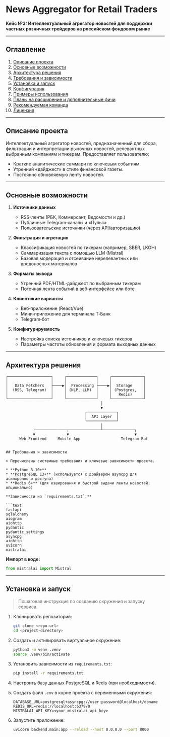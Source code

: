 # News Aggregator for Retail Traders

**Кейс №3: Интеллектуальный агрегатор новостей для поддержки частных розничных трейдеров на российском фондовом рынке**

---

## Оглавление

1. [Описание проекта](#описание-проекта)  
2. [Основные возможности](#основные-возможности)  
3. [Архитектура решения](#архитектура-решения)  
4. [Требования и зависимости](#требования-и-зависимости)  
5. [Установка и запуск](#установка-и-запуск)  
6. [Конфигурация](#конфигурация)  
7. [Примеры использования](#примеры-использования)  
8. [Планы на расширение и дополнительные фичи](#планы-на‑расширение-и‑дополнительные‑фичи)  
9. [Рекомендуемая команда](#рекомендуемая‑команда)  
10. [Лицензия](#лицензия)  

---

## Описание проекта

Интеллектуальный агрегатор новостей, предназначенный для сбора, фильтрации и интерпретации рыночных новостей, релевантных выбранным компаниям и тикерам. Предоставляет пользователю:

- Краткие аналитические саммари по ключевым событиям.  
- Утренний «дайджест» в стиле финансовой газеты.  
- Постоянно обновляемую ленту новостей.

---

## Основные возможности

1. **Источники данных**  
   - RSS-ленты (РБК, Коммерсант, Ведомости и др.)  
   - Публичные Telegram‑каналы и «Пульс»  
   - Пользовательские источники (через API/авторизацию)  

2. **Фильтрация и агрегация**  
   - Классификация новостей по тикерам (например, SBER, LKOH)  
   - Саммаризация текста с помощью LLM (Mistral)  
   - Базовая модерация и отсеивание нерелевантных или вредоносных материалов  

3. **Форматы вывода**  
   - Утренний PDF/HTML‑дайджест по выбранным тикерам  
   - Поточная лента событий в веб‑интерфейсе или боте  

4. **Клиентские варианты**  
   - Веб‑приложение (React/Vue)  
   - Мини‑приложение для терминала Т‑Банк  
   - Telegram‑бот  

5. **Конфигурируемость**  
   - Настройка списка источников и ключевых тикеров  
   - Параметры частоты обновления и формата выходных данных  

---

## Архитектура решения

```plaintext
┌───────────────────┐     ┌─────────────┐     ┌──────────────┐
│                   │     │             │     │              │
│   Data Fetchers   ├────▶│  Processing ├────▶│  Storage     │
│  (RSS, Telegram)  │     │ (NLP, LLM)  │     │ (Postgres,   │
│                   │     │             │     │   Redis)     │
└───────────────────┘     └─────────────┘     └──────────────┘
                                          │
                                          ▼
                                   ┌─────────────┐
                                   │  API Layer  │
                                   └─────────────┘
                                          │
            ┌──────────────┬──────────────┴──────────────┐
            ▼              ▼                             ▼ 
      Web Frontend     Mobile App                  Telegram Bot  


## Требования и зависимости

> Перечислены системные требования и ключевые зависимости проекта.

* **Python 3.10+**
* **PostgreSQL 13+** (используется с драйвером asyncpg для асинхронного доступа)
* **Redis 6+** (для кэширования и быстрой выдачи ленты новостей; опционально)

**Зависимости из `requirements.txt`:**

```text
fastapi
sqlalchemy
aiogram
aiohttp
pydantic
pydantic_settings
asyncpg
aiohttp
uvicorn
mistralai
```

**Импорт в коде:**

```python
from mistralai import Mistral
```

---

## Установка и запуск

> Пошаговая инструкция по созданию окружения и запуску сервиса.

1. Клонировать репозиторий:

   ```bash
   git clone <repo-url>
   cd <project-directory>
   ```
2. Создать и активировать виртуальное окружение:

   ```bash
   python3 -m venv .venv
   source .venv/bin/activate
   ```
3. Установить зависимости из `requirements.txt`:

   ```bash
   pip install -r requirements.txt
   ```
4. Настроить базу данных PostgreSQL и Redis (при необходимости).
5. Создать файл `.env` в корне проекта с переменными окружения:

   ```env
   DATABASE_URL=postgresql+asyncpg://user:password@localhost/dbname
   REDIS_URL=redis://localhost:6379/0
   MISTRALAI_API_KEY=<your_mistralai_api_key>
   ```
6. Запустить приложение:

   ```bash
   uvicorn backend.main:app --reload --host 0.0.0.0 --port 8000
   ```
